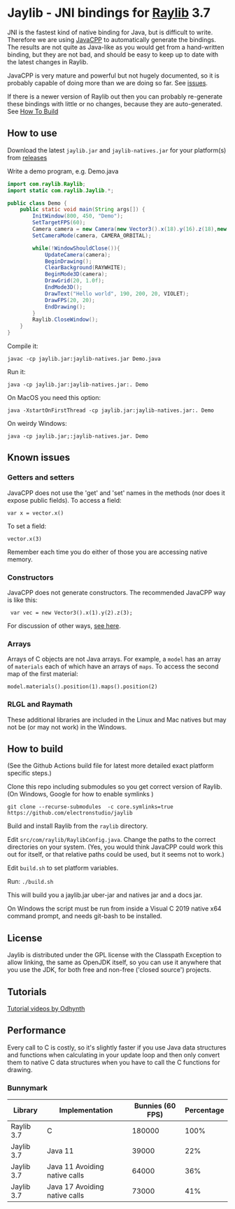 # Jaylib - JNI bindings for [Raylib](https://github.com/raysan5/raylib/) 3.7

JNI is the fastest kind of native binding for Java, but is difficult to write.  Therefore
we are using [JavaCPP](https://github.com/bytedeco/javacpp) to automatically generate the bindings.
The results are not quite as Java-like
as you would get from a hand-written binding, but they are not bad, and should be easy to keep up to date
with the latest changes in Raylib.

JavaCPP is very mature and powerful but not hugely documented, so it is probably capable of doing more than we are
doing so far.
See [issues](https://github.com/electronstudio/jaylib/issues).

If there is a newer version of Raylib out then you can probably re-generate these bindings with little or no changes, because
they are auto-generated.  See [How To Build](#how-to-build)

## How to use

Download the latest `jaylib.jar` and `jaylib-natives.jar` for your platform(s) from [releases](https://github.com/electronstudio/jaylib/releases)

Write a demo program, e.g. Demo.java

```java
import com.raylib.Raylib;
import static com.raylib.Jaylib.*;

public class Demo {
    public static void main(String args[]) {
        InitWindow(800, 450, "Demo");
        SetTargetFPS(60);
        Camera camera = new Camera(new Vector3().x(18).y(16).z(18),new Vector3(), new Vector3().x(0).y(1).z(0), 45, 0);
        SetCameraMode(camera, CAMERA_ORBITAL);

        while(!WindowShouldClose()){
            UpdateCamera(camera);
            BeginDrawing();
            ClearBackground(RAYWHITE);
            BeginMode3D(camera);
            DrawGrid(20, 1.0f);
            EndMode3D();
            DrawText("Hello world", 190, 200, 20, VIOLET);
            DrawFPS(20, 20);
            EndDrawing();
        }
        Raylib.CloseWindow();
    }
}
```

Compile it:

    javac -cp jaylib.jar:jaylib-natives.jar Demo.java
    
Run it:

    java -cp jaylib.jar:jaylib-natives.jar:. Demo
    
On MacOS you need this option:

    java -XstartOnFirstThread -cp jaylib.jar:jaylib-natives.jar:. Demo
    
On weirdy Windows:

    java -cp jaylib.jar;:jaylib-natives.jar. Demo

## Known issues

### Getters and setters

JavaCPP does not use the 'get' and 'set' names in the methods (nor does it expose public fields).  To access a field:

    var x = vector.x()

To set a field:
    
    vector.x(3)

Remember each time you do either of those you are accessing native memory.

### Constructors

JavaCPP does not generate constructors.  The recommended JavaCPP way is like this:

     var vec = new Vector3().x(1).y(2).z(3);

For discussion of other ways, [see here](https://github.com/electronstudio/jaylib/issues/1#issuecomment-873485303).

### Arrays

Arrays of C objects are not Java arrays.  For example, a `model` has an array of `materials` each
of which have an arrays of `maps`.  To access the second map of the first material:

    model.materials().position(1).maps().position(2)

### RLGL and Raymath

These additional libraries are included in the Linux and Mac natives but may not be (or may not work) in the Windows.

## How to build

(See the Github Actions build file for latest more detailed exact platform specific steps.)

Clone this repo including submodules so you get correct version of Raylib.  (On Windows, Google for how to enable symlinks
)

    git clone --recurse-submodules  -c core.symlinks=true https://github.com/electronstudio/jaylib

Build and install Raylib from the `raylib` directory.

Edit `src/com/raylib/RaylibConfig.java`.  Change the paths to the correct directories on your system.  (Yes, you would think JavaCPP could work this out for itself, or that relative paths could be used, but it seems not to work.)

Edit `build.sh` to set platform variables.

Run:
`./build.sh`

This will build you a jaylib.jar uber-jar and natives jar and a docs jar.

On Windows the script must be run from inside a Visual C 2019 native x64 command prompt, and needs git-bash to be installed.

## License

Jaylib is distributed under the GPL license with the Classpath Exception to allow linking, the same as OpenJDK itself, so you can use it
anywhere that you use the JDK, for both free and non-free ('closed source') projects.

## Tutorials

[Tutorial videos by Odhynth](https://www.youtube.com/watch?v=YhqDrzBMC8E&list=PLjWtYjfP9T98elE35qy67vnZs5_u8Aa83)

## Performance

Every call to C is costly, so it's slightly faster if you use Java data structures and functions when calculating
in your update loop
and then only convert them to native C data structures when you have to call the C functions for drawing.

### Bunnymark

| Library                | Implementation    | Bunnies (60 FPS) | Percentage    |
| -------------          | -------------     | -------------    | ------------- |
| Raylib 3.7             | C                 | 180000           | 100%          |
| Jaylib 3.7 | Java 11         | 39000            | 22%           |
| Jaylib 3.7 | Java 11 Avoiding native calls         | 64000            | 36%           |
| Jaylib 3.7 | Java 17 Avoiding native calls         | 73000            | 41%           |